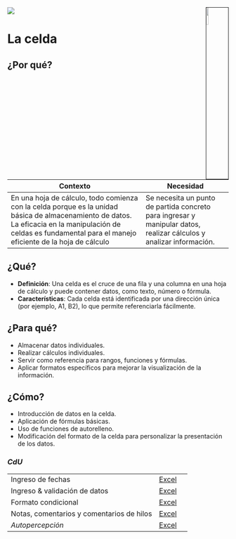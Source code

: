 <img src="../../images/DALL·E-2024-03-11-22.22.25.webp" width="10%" align=right border=1>
<a href="../../README.md"><img src="https://img.shields.io/badge/-Tabla_de_contenidos-000?style=flat&logo=Emlakjet&logoColor=red"></a>

# La celda

## ¿Por qué?

|Contexto|Necesidad|
|-|-|
|En una hoja de cálculo, todo comienza con la celda porque es la unidad básica de almacenamiento de datos. La eficacia en la manipulación de celdas es fundamental para el manejo eficiente de la hoja de cálculo|Se necesita un punto de partida concreto para ingresar y manipular datos, realizar cálculos y analizar información.|

## ¿Qué?

- **Definición**: Una celda es el cruce de una fila y una columna en una hoja de cálculo y puede contener datos, como texto, número o fórmula.
- **Características**: Cada celda está identificada por una dirección única (por ejemplo, A1, B2), lo que permite referenciarla fácilmente.

## ¿Para qué?

- Almacenar datos individuales.
- Realizar cálculos individuales.
- Servir como referencia para rangos, funciones y fórmulas.
- Aplicar formatos específicos para mejorar la visualización de la información.

## ¿Cómo?

- Introducción de datos en la celda.
- Aplicación de fórmulas básicas.
- Uso de funciones de autorelleno.
- Modificación del formato de la celda para personalizar la presentación de los datos.

### *CdU*

||||
|-|-|-|
Ingreso de fechas|[Excel](https://1drv.ms/x/s!AnIJHRHgFpG-lkq2IG6Ao_K7lzTY?e=HIdPcT)
Ingreso & validación de datos|[Excel](https://1drv.ms/x/s!AnIJHRHgFpG-lxrQ8pXUpZD7gB9z)
Formato condicional|[Excel](https://1drv.ms/x/s!AnIJHRHgFpG-l2E_F6Tv64yB4kGN?e=lWMPdT)
Notas, comentarios y comentarios de hilos|[Excel](https://1drv.ms/x/s!AnIJHRHgFpG-l1_dGJ0g3RWFggAT?e=WXsaVO)
*Autopercepción*|[Excel](https://1drv.ms/x/s!AnIJHRHgFpG-l2OjjS7dY7I41LN1?e=zgfhuD)
